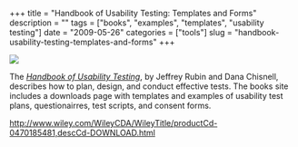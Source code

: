 +++
title = "Handbook of Usability Testing: Templates and Forms"
description = ""
tags = ["books", "examples", "templates", "usability testing"]
date = "2009-05-26"
categories = ["tools"]
slug = "handbook-usability-testing-templates-and-forms"
+++


<div class="tool-screenshot mb1"><a href="http://www.wiley.com/WileyCDA/WileyTitle/productCd-0470185481,descCd-DOWNLOAD.html"><img id="bluga-thumbnail-2817" class="bluga-thumbnail custom" src="http://media.konigi.com/bluga/
wt5231a3587282a_custom.jpg"/></a></div><p>The <a href="http://www.wiley.com/WileyCDA/WileyTitle/productCd-0470185481,descCd-description.html"><em>Handbook of Usability Testing</em></a>, by Jeffrey Rubin and Dana Chisnell, describes how to plan, design, and conduct effective tests. The books site includes a downloads page with templates and examples of usability test plans, questionairres, test scripts, and consent forms.</p>
  
<p><a href="http://www.wiley.com/WileyCDA/WileyTitle/productCd-0470185481,descCd-DOWNLOAD.html">http://www.wiley.com/WileyCDA/WileyTitle/productCd-0470185481,descCd-DOWNLOAD.html</a></p>
      
